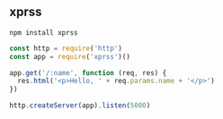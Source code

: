 ## xprss

`npm install xprss`

```javascript
const http = require('http')
const app = require('xprss')()

app.get('/:name', function (req, res) {
  res.html('<p>Hello, ' + req.params.name + '</p>')
})

http.createServer(app).listen(5000)
```
